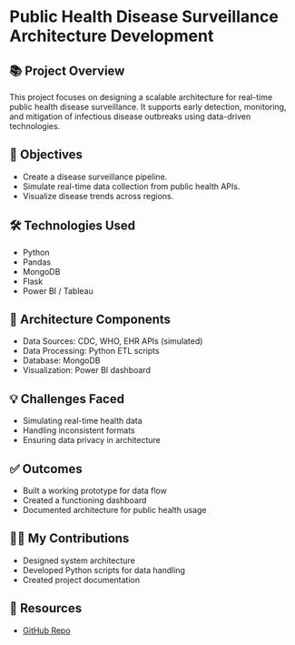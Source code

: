 
# Public Health Disease Surveillance Architecture Development

## 📚 Project Overview
This project focuses on designing a scalable architecture for real-time public health disease surveillance. It supports early detection, monitoring, and mitigation of infectious disease outbreaks using data-driven technologies.

## 🎯 Objectives
- Create a disease surveillance pipeline.
- Simulate real-time data collection from public health APIs.
- Visualize disease trends across regions.

## 🛠️ Technologies Used
- Python  
- Pandas  
- MongoDB  
- Flask  
- Power BI / Tableau

## 🧱 Architecture Components
- Data Sources: CDC, WHO, EHR APIs (simulated)
- Data Processing: Python ETL scripts
- Database: MongoDB
- Visualization: Power BI dashboard

## 💡 Challenges Faced
- Simulating real-time health data
- Handling inconsistent formats
- Ensuring data privacy in architecture

## ✅ Outcomes
- Built a working prototype for data flow
- Created a functioning dashboard
- Documented architecture for public health usage

## 👩‍💻 My Contributions
- Designed system architecture
- Developed Python scripts for data handling
- Created project documentation

## 📎 Resources
- [GitHub Repo](https://github.com/tech-aakash/Public-Health-Disease-Surveillance)
